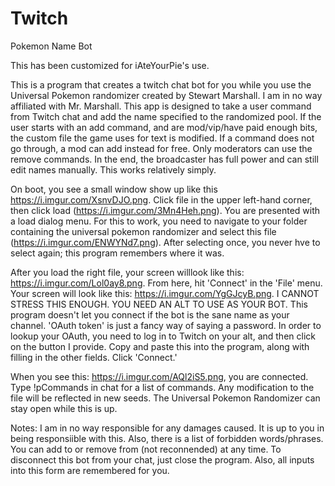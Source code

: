 # Twitch
Pokemon Name Bot

This has been customized for iAteYourPie's use.

This is a program that creates a twitch chat bot for you while you use the Universal Pokemon randomizer created by Stewart Marshall. I am in no way affiliated with Mr. Marshall. This app is designed to take a user command from Twitch chat and add the name specified to the randomized pool. If the user starts with an add command, and are mod/vip/have paid enough bits, the custom file the game uses for text is modified. If a command does not go through, a mod can add instead for free. Only moderators can use the remove commands. In the end, the broadcaster has full power and can still edit names manually. This works relatively simply. 

On boot, you see a small window show up like this https://i.imgur.com/XsnvDJO.png. Click file in the upper left-hand corner, then click load (https://i.imgur.com/3Mn4Heh.png). You are presented with a load dialog menu. For this to work, you need to navigate to your folder containing the universal pokemon randomizer and select this file (https://i.imgur.com/ENWYNd7.png). After selecting once, you never hve to  select again; this program remembers where it was. 

After you load the right file, your screen willlook like this: https://i.imgur.com/Lol0ay8.png. From here, hit 'Connect' in the 'File' menu. Your screen will look like this: https://i.imgur.com/YgGJcyB.png. I CANNOT STRESS THIS ENOUGH. YOU NEED AN ALT TO USE AS YOUR BOT. This program doesn't let you connect if the bot is the sane name as your channel. 'OAuth token' is just a fancy way of saying a password. In order to lookup your OAuth, you need to log in to Twitch on your alt, and then click on the button I provide. Copy and paste this into the program, along with filling in the other fields. Click 'Connect.'

When you see this: https://i.imgur.com/AQl2iS5.png, you are connected. Type !pCommands in chat for a list of commands. Any modification to the file will be reflected in new seeds. The Universal Pokemon Randomizer can stay open while this is up. 

Notes:
I am in no way responsible for any damages caused. It is up to you in being responsiible with this. Also, there is a list of forbidden words/phrases. You can add to or remove from (not reconnended) at any time. To disconnect this bot from your chat, just close the program. Also, all inputs into this form are remembered for you.
